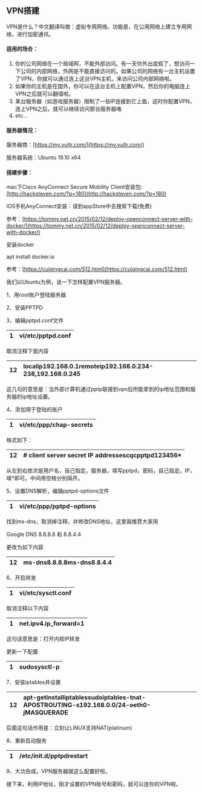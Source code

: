 ## VPN搭建

VPN是什么？中文翻译叫做：虚拟专用网络。功能是，在公用网络上建立专用网络，进行加密通讯。

#### **适用的场合：**

1. 你的公司网络在一个局域网，不能外部访问。有一天你外出度假了，想访问一下公司的内部网络，外网是不能直接访问的。如果公司的网络有一台主机设置了VPN，你就可以通过连上这台VPN主机，来访问公司内部网络啦。 
2. 如果你的主机是在国外，你可以在这台主机上配置VPN，然后你的电脑连上VPN之后就可以翻墙啦。
3. 某台服务器（如游戏服务器）限制了一些IP连接到它上面，这时你配置VPN，连上VPN之后，就可以继续访问那台服务器咯
4. etc…

#### **服务器情况：**

服务器商：[https://my.vultr.com/](https://my.vultr.com/)

服务器系统：Ubuntu 19.10 x64

#### **搭建步骤：**

mac下Cisco AnyConnect Secure Mobility Client安装包: [http://hacksteven.com/?p=180](http://hacksteven.com/?p=180)

IOS手机AnyConnect安装：请到appStore中去搜索下载\(免费\)



参考：[https://tommy.net.cn/2015/02/12/deploy-openconnect-server-with-docker/](https://tommy.net.cn/2015/02/12/deploy-openconnect-server-with-docker/)

安装docker

apt install docker.io

参考：[https://cuiqingcai.com/512.html](https://cuiqingcai.com/512.html)

我们以Ubuntu为例，说一下怎样配置VPN服务器。

1、用root账户登陆服务器

2、安装PPTPD

3、编辑pptpd.conf文件

| 1 | vi/etc/pptpd.conf |
| :--- | :--- |


取消注释下面内容

| 12 | localip192.168.0.1remoteip192.168.0.234-238,192.168.0.245 |
| :--- | :--- |


这几句的意思是：当外部计算机通过pptp联接到vpn后所能拿到的ip地址范围和服务器的ip地址设置。

4、添加用于登陆的账户

| 1 | vi/etc/ppp/chap-secrets |
| :--- | :--- |


格式如下：

| 12 | \# client server secret IP addressescqcpptpd123456\* |
| :--- | :--- |


从左到右依次是用户名，自己指定。服务器，填写pptpd，密码，自己指定。IP，填\*即可。中间用空格分别隔开。

5、设置DNS解析，编辑pptpd-options文件

| 1 | vi/etc/ppp/pptpd-options |
| :--- | :--- |


找到ms-dns，取消掉注释，并修改DNS地址，这里我推荐大家用

Google DNS 8.8.8.8 和 8.8.4.4

更改为如下内容

| 12 | ms-dns8.8.8.8ms-dns8.8.4.4 |
| :--- | :--- |


6、开启转发

| 1 | vi/etc/sysctl.conf |
| :--- | :--- |


取消注释以下内容

| 1 | net.ipv4.ip\_forward=1 |
| :--- | :--- |


这句话意思是：打开内核IP转发

更新一下配置

| 1 | sudosysctl-p |
| :--- | :--- |


7、安装iptables并设置

| 12 | apt-getinstalliptablessudoiptables-tnat-APOSTROUTING-s192.168.0.0/24-oeth0-jMASQUERADE |
| :--- | :--- |


后面这句话作用是：立刻让LINUX支持NAT\(platinum\)

8、重新启动服务

| 1 | /etc/init.d/pptpdrestart |
| :--- | :--- |


9、大功告成，VPN服务器就这么配置好啦。

接下来，利用IP地址，刚才设置的VPN账号和密码，就可以连你的VPN啦。

